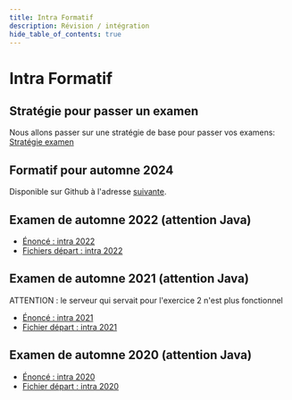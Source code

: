 ```yaml
---
title: Intra Formatif
description: Révision / intégration
hide_table_of_contents: true
---
```


# Intra Formatif

## Stratégie pour passer un examen

Nous allons passer sur une stratégie de base pour passer vos examens: [Stratégie examen](revision)

## Formatif pour automne 2024

Disponible sur Github à l'adresse [suivante](https://github.com/departement-info-cem/3N5-Prog3/tree/main/code/Formatifs/A24/FormatifIntra).

## Examen de automne 2022 (attention Java)

- [Énoncé : intra 2022](@site/static/file/intra2022/ExamenA22.docx)
- [Fichiers départ : intra 2022](@site/static/file/intra2022/ExamenA22.zip)

## Examen de automne 2021 (attention Java)

ATTENTION : le serveur qui servait pour l'exercice 2 n'est plus fonctionnel

- [Énoncé : intra 2021](@site/static/file/intra2021/ExamenA21.docx)
- [Fichier départ : intra 2021](@site/static/file/intra2021/ExamenA21.zip)

## Examen de automne 2020 (attention Java)

- [Énoncé : intra 2020](@site/static/file/intra2020/ExamenA20.docx)
- [Fichier départ : intra 2020](@site/static/file/intra2020/ExamenA20.zip)
